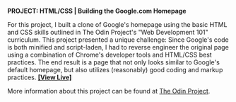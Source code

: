 **PROJECT: HTML/CSS | Building the Google.com Homepage**

For this project, I built a clone of Google's homepage using the basic HTML and CSS skills outlined in The Odin Project's "Web Development 101" curriculum. This project presented a unique challenge: Since Google's code is both minified and script-laden, I had to reverse engineer the original page using a combination of Chrome's developer tools and HTML/CSS best practices. The end result is a page that not only looks similar to Google's default homepage, but also utilizes (reasonably) good coding and markup practices. [**[View Live]**](https://rawgit.com/parkerjbrown/google-homepage/master/index.html)

More information about this project can be found at [The Odin Project](http://www.theodinproject.com/web-development-101/html-css).
